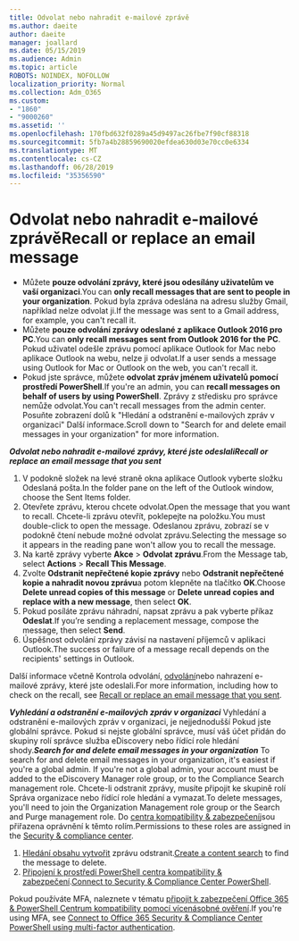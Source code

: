```yaml
---
title: Odvolat nebo nahradit e-mailové zprávě
ms.author: daeite
author: daeite
manager: joallard
ms.date: 05/15/2019
ms.audience: Admin
ms.topic: article
ROBOTS: NOINDEX, NOFOLLOW
localization_priority: Normal
ms.collection: Adm_O365
ms.custom:
- "1860"
- "9000260"
ms.assetid: ''
ms.openlocfilehash: 170fbd632f0289a45d9497ac26fbe7f90cf88318
ms.sourcegitcommit: 5fb7a4b28859690020efdea630d03e70cc0e6334
ms.translationtype: MT
ms.contentlocale: cs-CZ
ms.lasthandoff: 06/28/2019
ms.locfileid: "35356590"
---
```

# <a name="recall-or-replace-an-email-message"></a><span data-ttu-id="be58c-102">Odvolat nebo nahradit e-mailové zprávě</span><span class="sxs-lookup"><span data-stu-id="be58c-102">Recall or replace an email message</span></span>

- <span data-ttu-id="be58c-103">Můžete **pouze odvolání zprávy, které jsou odesílány uživatelům ve vaší organizaci**.</span><span class="sxs-lookup"><span data-stu-id="be58c-103">You can **only recall messages that are sent to people in your organization**.</span></span> <span data-ttu-id="be58c-104">Pokud byla zpráva odeslána na adresu služby Gmail, například nelze odvolat ji.</span><span class="sxs-lookup"><span data-stu-id="be58c-104">If the message was sent to a Gmail address, for example, you can't recall it.</span></span>
- <span data-ttu-id="be58c-105">Můžete **pouze odvolání zprávy odeslané z aplikace Outlook 2016 pro PC**.</span><span class="sxs-lookup"><span data-stu-id="be58c-105">You can **only recall messages sent from Outlook 2016 for the PC**.</span></span> <span data-ttu-id="be58c-106">Pokud uživatel odešle zprávu pomocí aplikace Outlook for Mac nebo aplikace Outlook na webu, nelze ji odvolat.</span><span class="sxs-lookup"><span data-stu-id="be58c-106">If a user sends a message using Outlook for Mac or Outlook on the web, you can't recall it.</span></span>
- <span data-ttu-id="be58c-107">Pokud jste správce, můžete **odvolat zpráv jménem uživatelů pomocí prostředí PowerShell**.</span><span class="sxs-lookup"><span data-stu-id="be58c-107">If you're an admin, you can **recall messages on behalf of users by using PowerShell**.</span></span> <span data-ttu-id="be58c-108">Zprávy z středisku pro správce nemůže odvolat.</span><span class="sxs-lookup"><span data-stu-id="be58c-108">You can't recall messages from the admin center.</span></span> <span data-ttu-id="be58c-109">Posuňte zobrazení dolů k "Hledání a odstranění e-mailových zpráv v organizaci" Další informace.</span><span class="sxs-lookup"><span data-stu-id="be58c-109">Scroll down to "Search for and delete email messages in your organization" for more information.</span></span>

<span data-ttu-id="be58c-110">***Odvolat nebo nahradit e-mailové zprávy, které jste odeslali***</span><span class="sxs-lookup"><span data-stu-id="be58c-110">***Recall or replace an email message that you sent***</span></span>

1. <span data-ttu-id="be58c-111">V podokně složek na levé straně okna aplikace Outlook vyberte složku Odeslaná pošta.</span><span class="sxs-lookup"><span data-stu-id="be58c-111">In the folder pane on the left of the Outlook window, choose the Sent Items folder.</span></span>
2. <span data-ttu-id="be58c-112">Otevřete zprávu, kterou chcete odvolat.</span><span class="sxs-lookup"><span data-stu-id="be58c-112">Open the message that you want to recall.</span></span> <span data-ttu-id="be58c-113">Chcete-li zprávu otevřít, poklepejte na položku.</span><span class="sxs-lookup"><span data-stu-id="be58c-113">You must double-click to open the message.</span></span> <span data-ttu-id="be58c-114">Odeslanou zprávu, zobrazí se v podokně čtení nebude možné odvolat zprávu.</span><span class="sxs-lookup"><span data-stu-id="be58c-114">Selecting the message so it appears in the reading pane won't allow you to recall the message.</span></span>
3. <span data-ttu-id="be58c-115">Na kartě zprávy vyberte **Akce** > **Odvolat zprávu**.</span><span class="sxs-lookup"><span data-stu-id="be58c-115">From the Message tab, select **Actions** > **Recall This Message**.</span></span>
4. <span data-ttu-id="be58c-116">Zvolte **Odstranit nepřečtené kopie zprávy** nebo **Odstranit nepřečtené kopie a nahradit novou zprávu**a potom klepněte na tlačítko **OK**.</span><span class="sxs-lookup"><span data-stu-id="be58c-116">Choose **Delete unread copies of this message** or **Delete unread copies and replace with a new message**, then select **OK**.</span></span>
5. <span data-ttu-id="be58c-117">Pokud posíláte zprávu náhradní, napsat zprávu a pak vyberte příkaz **Odeslat**.</span><span class="sxs-lookup"><span data-stu-id="be58c-117">If you’re sending a replacement message, compose the message, then select **Send**.</span></span>
6. <span data-ttu-id="be58c-118">Úspěšnost odvolání zprávy závisí na nastavení příjemců v aplikaci Outlook.</span><span class="sxs-lookup"><span data-stu-id="be58c-118">The success or failure of a message recall depends on the recipients' settings in Outlook.</span></span>

<span data-ttu-id="be58c-119">Další informace včetně Kontrola odvolání, [odvolání](https://support.office.com/article/35027f88-d655-4554-b4f8-6c0729a723a0)nebo nahrazení e-mailové zprávy, které jste odeslali.</span><span class="sxs-lookup"><span data-stu-id="be58c-119">For more information, including how to check on the recall, see [Recall or replace an email message that you sent](https://support.office.com/article/35027f88-d655-4554-b4f8-6c0729a723a0).</span></span>

<span data-ttu-id="be58c-120">***Vyhledání a odstranění e-mailových zpráv v organizaci*** Vyhledání a odstranění e-mailových zpráv v organizaci, je nejjednodušší Pokud jste globální správce. Pokud si nejste globální správce, musí váš účet přidán do skupiny rolí správce služba eDiscovery nebo řídící role hledání shody.</span><span class="sxs-lookup"><span data-stu-id="be58c-120">***Search for and delete email messages in your organization*** To search for and delete email messages in your organization, it's easiest if you're a global admin. If you're not a global admin, your account must be added to the eDiscovery Manager role group, or to the Compliance Search management role.</span></span> <span data-ttu-id="be58c-121">Chcete-li odstranit zprávy, musíte připojit ke skupině rolí Správa organizace nebo řídící role hledání a vymazat.</span><span class="sxs-lookup"><span data-stu-id="be58c-121">To delete messages, you'll need to join the Organization Management role group or the Search and Purge management role.</span></span> <span data-ttu-id="be58c-122">Do [centra kompatibility & zabezpečení](https://protection.office.com/)jsou přiřazena oprávnění k těmto rolím.</span><span class="sxs-lookup"><span data-stu-id="be58c-122">Permissions to these roles are assigned in the [Security & compliance center](https://protection.office.com/).</span></span>

1. <span data-ttu-id="be58c-123">[Hledání obsahu vytvořit](https://docs.microsoft.com/office365/securitycompliance/content-search) zprávu odstranit.</span><span class="sxs-lookup"><span data-stu-id="be58c-123">[Create a content search](https://docs.microsoft.com/office365/securitycompliance/content-search) to find the message to delete.</span></span>
2. <span data-ttu-id="be58c-124">[Připojení k prostředí PowerShell centra kompatibility & zabezpečení](https://docs.microsoft.com/powershell/exchange/office-365-scc/connect-to-scc-powershell/connect-to-scc-powershell?view=exchange-ps).</span><span class="sxs-lookup"><span data-stu-id="be58c-124">[Connect to Security & Compliance Center PowerShell](https://docs.microsoft.com/powershell/exchange/office-365-scc/connect-to-scc-powershell/connect-to-scc-powershell?view=exchange-ps).</span></span> 

<span data-ttu-id="be58c-125">Pokud používáte MFA, naleznete v tématu [připojit k zabezpečení Office 365 & PowerShell Centrum kompatibility pomocí vícenásobné ověření](https://docs.microsoft.com/powershell/exchange/office-365-scc/connect-to-scc-powershell/mfa-connect-to-scc-powershell?view=exchange-ps).</span><span class="sxs-lookup"><span data-stu-id="be58c-125">If you're using MFA, see [Connect to Office 365 Security & Compliance Center PowerShell using multi-factor authentication](https://docs.microsoft.com/powershell/exchange/office-365-scc/connect-to-scc-powershell/mfa-connect-to-scc-powershell?view=exchange-ps).</span></span> 
